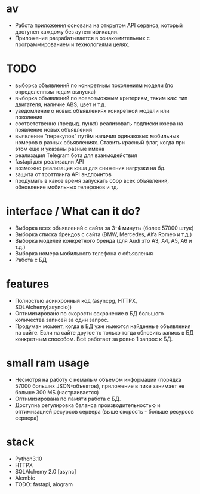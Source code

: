 # av
- Работа приложения основана на открытом API сервиса, который доступен каждому без аутентификации.
- Приложение разрабатывается в ознакомительных с программированием и технологиями целях.

# TODO
- выборка объявлений по конкретным поколениям модели (по определенным годам выпуска)
- выборка объявлений по всевозможным критериям, таким как: тип двигателя, наличие ABS, цвет и т.д.
- уведомление о новых объявлениях конкретной модели или поколения
- соответственно (предыд. пункт) реализовать подписки юзера на появление новых объявлений
- выявление "перекупов" путём наличия одинаковых мобильных номеров в разных объявлениях. Ставить красный флаг, когда при этом еще и указаны разные имена
- реализация Telegram бота для взаимодействия
- fastapi для реализации API
- возможно реализация кэша для снижения нагрузки на бд.
- защита от троттлинга API эндпоинтов
- продумать в какое время запускать сбор всех объявлений, обновление мобильных телефонов и тд.

# interface / What can it do?
- Выборка всех объявлений с сайта за 3-4 минуты (более 57000 штук)
- Выборка списка брендов с сайта (BMW, Mercedes, Alfa Romeo и т.д.)
- Выборка моделей конкретного бренда (для Audi это A3, A4, A5, A6 и т.д.)
- Выборка номера мобильного телефона с объявления
- Работа с БД

# features
- Полностью асинхронный код (asyncpg, HTTPX, SQLAlchemy[asyncio])
- Оптимизировано по скорости сохранение в БД большого количества записей за один запрос.
- Продуман момент, когда в БД уже имеются найденные объявления на сайте. Если на сайте другое то только тогда обновить запись в БД конкретным способом. Всё работает за ровно 1 запрос к БД.

# small ram usage
- Несмотря на работу с немалым объемом информации (порядка 57000 больших JSON-объектов), приложение в пике занимает не больше 300 МБ (настраивается)
- Оптимизирована по памяти работа с БД.
- Доступна регулировка баланса производительностью и оптимизацией ресурсов сервера (выше скорость - больше ресурсов сервера)

# stack
- Python3.10
- HTTPX
- SQLAlchemy 2.0 [async]
- Alembic
- TODO: fastapi, aiogram

